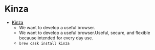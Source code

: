 # Kinza
- [Kinza](https://www.kinza.jp/en/)
  -  We want to develop a useful browser.
  - We want to develop a useful browser.Useful, secure, and flexible because intended for every day use.
  - `brew cask install kinza`
